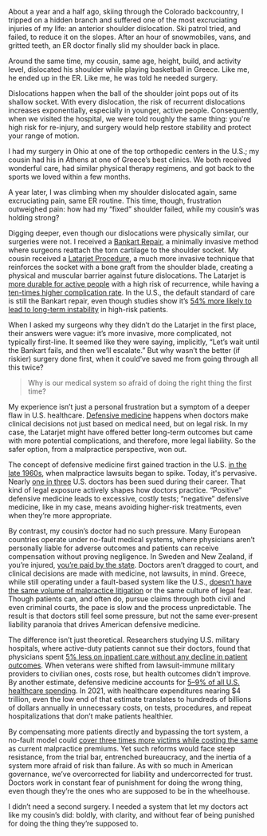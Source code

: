 About a year and a half ago, skiing through the Colorado backcountry, I tripped on a hidden branch and suffered one of the most excruciating injuries of my life: an anterior shoulder dislocation. Ski patrol tried, and failed, to reduce it on the slopes. After an hour of snowmobiles, vans, and gritted teeth, an ER doctor finally slid my shoulder back in place.

Around the same time, my cousin, same age, height, build, and activity level, dislocated his shoulder while playing basketball in Greece. Like me, he ended up in the ER. Like me, he was told he needed surgery.

Dislocations happen when the ball of the shoulder joint pops out of its shallow socket. With every dislocation, the risk of recurrent dislocations increases exponentially, especially in younger, active people. Consequently, when we visited the hospital, we were told roughly the same thing: you're high risk for re-injury, and surgery would help restore stability and protect your range of motion.

I had my surgery in Ohio at one of the top orthopedic centers in the U.S.; my cousin had his in Athens at one of Greece’s best clinics. We both received wonderful care, had similar physical therapy regimens, and got back to the sports we loved within a few months. 

A year later, I was climbing when my shoulder dislocated again, same excruciating pain, same ER routine. This time, though, frustration outweighed pain: how had my “fixed” shoulder failed, while my cousin’s was holding strong?

Digging deeper, even though our dislocations were physically similar, our surgeries were not. I received a [Bankart Repair](https://my.clevelandclinic.org/health/diseases/bankart-lesion-glenoid-labrum-tear), a minimally invasive method where surgeons reattach the torn cartilage to the shoulder socket. My cousin received a [Latarjet Procedure](https://www.windsorupperlimb.com/procedures/shoulder-procedures/open-stabilisation-latarjet-procedure), a much more invasive technique that reinforces the socket with a bone graft from the shoulder blade, creating a physical and muscular barrier against future dislocations. The Latarjet is [more durable for active people](https://pubmed.ncbi.nlm.nih.gov/39151667/) with a high risk of recurrence, while having a [ten-times higher complication rate](https://pmc.ncbi.nlm.nih.gov/articles/PMC5518960/?utm_source=chatgpt.com). In the U.S., the default standard of care is still the Bankart repair, even though studies show it’s [54% more likely to lead to long-term instability](https://surgicoll.scholasticahq.com/article/90553) in high-risk patients.

When I asked my surgeons why they didn’t do the Latarjet in the first place, their answers were vague: it’s more invasive, more complicated, not typically first-line. It seemed like they were saying, implicitly, “Let’s wait until the Bankart fails, and then we’ll escalate.” But why wasn’t the better (if riskier) surgery done first, when it could’ve saved me from going through all this twice?


> Why is our medical system so afraid of doing the right thing the first time?

My experience isn’t just a personal frustration but a symptom of a deeper flaw in U.S. healthcare. [Defensive medicine](https://pmc.ncbi.nlm.nih.gov/articles/PMC3728884/) happens when doctors make clinical decisions not just based on medical need, but on legal risk. In my case, the Latarjet might have offered better long-term outcomes but came with more potential complications, and therefore, more legal liability. So the safer option, from a malpractice perspective, won out.

The concept of defensive medicine first gained traction in the U.S. [in the late 1960s](https://pmc.ncbi.nlm.nih.gov/articles/PMC8783809/), when malpractice lawsuits began to spike. Today, it's pervasive. Nearly [one in three](https://gmedical.com/blog/international-locum-tenens-malpractice/) U.S. doctors has been sued during their career. That kind of legal exposure actively shapes how doctors practice. “Positive” defensive medicine leads to excessive, costly tests; “negative” defensive medicine, like in my case, means avoiding higher-risk treatments, even when they’re more appropriate.

By contrast, my cousin’s doctor had no such pressure. Many European countries operate under no-fault medical systems, where physicians aren’t personally liable for adverse outcomes and patients can receive compensation without proving negligence. In Sweden and New Zealand, if you’re injured, [you’re paid by the state](https://www.medicaleconomics.com/view/malpractice-do-other-countries-hold-key). Doctors aren’t dragged to court, and clinical decisions are made with medicine, not lawsuits, in mind. Greece, while still operating under a fault-based system like the U.S., [doesn’t have the same volume of malpractice litigation](https://journals.lww.com/amjforensicmedicine/abstract/2003/03000/medical_aspects_of_malpractice_crisis_in_greece_.14.aspx) or the same culture of legal fear. Though patients can, and often do, pursue claims through both civil and even criminal courts, the pace is slow and the process unpredictable. The result is that doctors still feel some pressure, but not the same ever-present liability paranoia that drives American defensive medicine.

The difference isn’t just theoretical. Researchers studying U.S. military hospitals, where active-duty patients cannot sue their doctors, found that physicians spent [5% less on inpatient care without any decline in patient outcomes](https://www.nber.org/papers/w24846). When veterans were shifted from lawsuit-immune military providers to civilian ones, costs rose, but health outcomes didn’t improve. By another estimate, defensive medicine accounts for [5–9% of all U.S. healthcare spending](https://publichealth.jhu.edu/2005/anderson-health-spending). In 2021, with healthcare expenditures nearing $4 trillion, even the low end of that estimate translates to hundreds of billions of dollars annually in unnecessary costs, on tests, procedures, and repeat hospitalizations that don’t make patients healthier.

By compensating more patients directly and bypassing the tort system, a no-fault model could [cover three times more victims while costing the same](https://www.medicaleconomics.com/view/malpractice-do-other-countries-hold-key) as current malpractice premiums. Yet such reforms would face steep resistance, from the trial bar, entrenched bureaucracy, and the inertia of a system more afraid of risk than failure. As with so much in American governance, we’ve overcorrected for liability and undercorrected for trust. Doctors work in constant fear of punishment for doing the wrong thing, even though they’re the ones who are supposed to be in the wheelhouse. 

I didn’t need a second surgery. I needed a system that let my doctors act like my cousin’s did: boldly, with clarity, and without fear of being punished for doing the thing they’re supposed to.